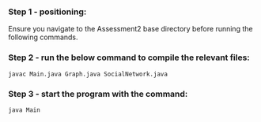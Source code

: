 ### Step 1 - positioning: 
Ensure you navigate to the Assessment2 base directory before running the following commands. 

### Step 2 - run the below command to compile the relevant files: 
`javac Main.java Graph.java SocialNetwork.java`

### Step 3 - start the program with the command: 
`java Main`
